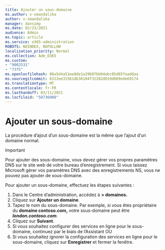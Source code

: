 ```yaml
---
title: Ajouter un sous-domaine
ms.author: v-smandalika
author: v-smandalika
manager: dansimp
ms.date: 02/23/2021
audience: Admin
ms.topic: article
ms.service: o365-administration
ROBOTS: NOINDEX, NOFOLLOW
localization_priority: Normal
ms.collection: Adm_O365
ms.custom:
- "9002531"
- "7375"
ms.openlocfilehash: 08a5d4a51ee8de1a29607bb04ebc05d85faaddaa
ms.sourcegitcommit: 6312ee31561db36104f32282d019d069ede69174
ms.translationtype: MT
ms.contentlocale: fr-FR
ms.lasthandoff: 03/11/2021
ms.locfileid: "50736908"
---
```

# <a name="add-a-subdomain"></a>Ajouter un sous-domaine

La procédure d’ajout d’un sous-domaine est la même que l’ajout d’un domaine normal. 

> [!IMPORTANT]
> Pour ajouter des sous-domaine, vous devez gérer vos propres paramètres DNS sur le site web de votre bureau d’enregistrement. Si vous laissez Microsoft gérer vos paramètres DNS avec des enregistrements NS, vous ne pouvez pas ajouter de sous-domaine. 

Pour ajouter un sous-domaine, effectuez les étapes suivantes :

1. Dans le Centre d’administration, accédez à **> domaines.**
2. Cliquez sur **Ajouter un domaine**.
3. Tapez le nom du sous-domaine. Par exemple, si vous êtes propriétaire du **domaine contoso.com,** votre sous-domaine peut être **_london.contoso.com_**.
4. Cliquez sur **Suivant**.
5. Si vous souhaitez configurer des services en ligne pour le sous-domaine, continuez par le biais de l’Assistant OU
6. Si vous souhaitez ignorer la configuration des services en ligne pour le sous-domaine, cliquez sur **Enregistrer** et fermer la fenêtre.

